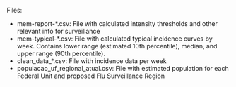 Files:

- mem-report-*.csv: File with calculated intensity thresholds and other relevant info for surveillance
- mem-typical-*.csv: File with calculated typical incidence curves by week. Contains lower range (estimated 10th percentile), median, and upper range (90th percentile).
- clean_data_*.csv: File with incidence data per week
- populacao_uf_regional_atual.csv: File with estimated population for each Federal Unit and proposed Flu Surveillance Region